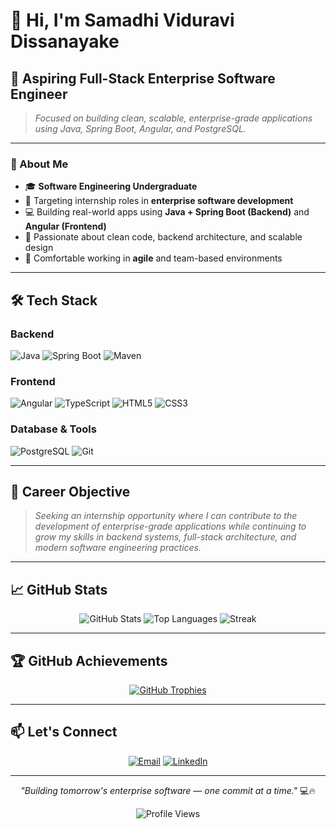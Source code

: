# 👋 Hi, I'm **Samadhi Viduravi Dissanayake**

## 🎯 Aspiring Full-Stack Enterprise Software Engineer

> *Focused on building clean, scalable, enterprise-grade applications using Java, Spring Boot, Angular, and PostgreSQL.*

---

### 🚀 About Me

- 🎓 **Software Engineering Undergraduate**  
- 💼 Targeting internship roles in **enterprise software development**  
- 💻 Building real-world apps using **Java + Spring Boot (Backend)** and **Angular (Frontend)**  
- 🧠 Passionate about clean code, backend architecture, and scalable design  
- 🤝 Comfortable working in **agile** and team-based environments  

---

## 🛠️ Tech Stack

### **Backend**
![Java](https://img.shields.io/badge/Java-ED8B00?style=for-the-badge&logo=openjdk&logoColor=white)
![Spring Boot](https://img.shields.io/badge/Spring_Boot-6DB33F?style=for-the-badge&logo=spring-boot&logoColor=white)
![Maven](https://img.shields.io/badge/Maven-C71A36?style=for-the-badge&logo=apache-maven&logoColor=white)

### **Frontend**
![Angular](https://img.shields.io/badge/Angular-DD0031?style=for-the-badge&logo=angular&logoColor=white)
![TypeScript](https://img.shields.io/badge/TypeScript-007ACC?style=for-the-badge&logo=typescript&logoColor=white)
![HTML5](https://img.shields.io/badge/HTML5-E34F26?style=for-the-badge&logo=html5&logoColor=white)
![CSS3](https://img.shields.io/badge/CSS3-1572B6?style=for-the-badge&logo=css3&logoColor=white)

### **Database & Tools**
![PostgreSQL](https://img.shields.io/badge/PostgreSQL-316192?style=for-the-badge&logo=postgresql&logoColor=white)
![Git](https://img.shields.io/badge/Git-F05032?style=for-the-badge&logo=git&logoColor=white)

---

## 🎯 Career Objective

> *Seeking an internship opportunity where I can contribute to the development of enterprise-grade applications while continuing to grow my skills in backend systems, full-stack architecture, and modern software engineering practices.*

---

## 📈 GitHub Stats

<div align="center">

![GitHub Stats](https://github-readme-stats.vercel.app/api?username=SamadhiViduravi&show_icons=true&theme=tokyonight&hide_border=true&count_private=true)
![Top Languages](https://github-readme-stats.vercel.app/api/top-langs/?username=SamadhiViduravi&layout=compact&theme=tokyonight&hide_border=true)
![Streak](https://github-readme-streak-stats.herokuapp.com/?user=SamadhiViduravi&theme=tokyonight&hide_border=true)

</div>

---

## 🏆 GitHub Achievements

<div align="center">
  
[![GitHub Trophies](https://github-profile-trophy.vercel.app/?username=SamadhiViduravi&theme=tokyonight&no-frame=true&row=1&column=6)](https://github.com/ryo-ma/github-profile-trophy)

</div>

---

## 📫 Let's Connect

<div align="center">

[![Email](https://img.shields.io/badge/Email-s.viduravee@gmail.com-D14836?style=for-the-badge&logo=gmail&logoColor=white)](mailto:s.viduravee@gmail.com)
[![LinkedIn](https://img.shields.io/badge/LinkedIn-Samadhi_Dissanayake-0077B5?style=for-the-badge&logo=linkedin&logoColor=white)](https://linkedin.com/in/samadhi-dissanayake-3682a63)

</div>

---

<div align="center">

*"Building tomorrow's enterprise software — one commit at a time."* 💻🔥

![Profile Views](https://komarev.com/ghpvc/?username=SamadhiViduravi&color=blueviolet&style=for-the-badge)

</div>
